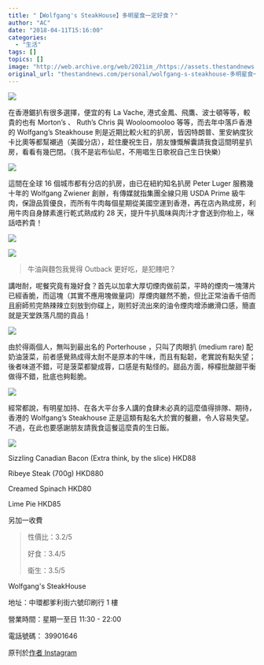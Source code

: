 ```yaml
---
title: "【Wolfgang's SteakHouse】多明星食一定好食？"
author: "AC"
date: "2018-04-11T15:16:00"
categories:
  - "生活"
tags: []
topics: []
image: "http://web.archive.org/web/2021im_/https://assets.thestandnews.com/media/photos/good-01_oLFzn.png"
original_url: "thestandnews.com/personal/wolfgang-s-steakhouse-多明星食一定好食"
---
```

![](http://web.archive.org/web/2021im_/https://assets.thestandnews.com/media/photos/good-01_oLFzn.png)

在香港鋸扒有很多選擇，便宜的有 La Vache, 港式金鳳、飛鷹、波士頓等等，較貴的也有 Morton’s 、 Ruth’s Chris 與 Wooloomooloo 等等，而去年中落戶香港的 Wolfgang’s Steakhouse 則是近期比較火紅的扒房，皆因特朗普、里安納度狄卡比奧等都幫襯過（美國分店），趁住慶祝生日，朋友慷慨解囊請我食這間明星扒房，看看有幾巴閉。（我不是岩布仙尼，不用唱生日歌祝自己生日快樂）

![](http://web.archive.org/web/2021im_/https://assets.thestandnews.com/media/photos/IMG_4826_GhgFg.jpg)

這間在全球 16 個城市都有分店的扒房，由已在紐約知名扒房 Peter Luger 服務幾十年的 Wolfgang Zwiener 創辦，有傳媒就指集團全線只用 USDA Prime 級牛肉，保證品質優良，而所有牛肉每個星期從美國空運到香港，再在店內熟成房，利用牛肉自身酵素進行乾式熟成約 28 天，提升牛扒風味與肉汁才會送到你枱上，咪話唔矜貴！

![](http://web.archive.org/web/2021im_/https://assets.thestandnews.com/media/photos/IMG_5513_C3i66.JPG)

![](http://web.archive.org/web/2021im_/https://assets.thestandnews.com/media/photos/IMG_5517_2R4NJ.JPG)
> 牛油與麵包我覺得 Outback 更好吃，是犯賤吧？

講咁耐，呢餐究竟有幾好食？首先以加拿大厚切煙肉做前菜，平時的煙肉一塊薄片已經香脆，而這塊（其實不應用塊做量詞）厚煙肉雖然不脆，但比正常油香千倍而且廚師煎完熱辣辣立刻放到你碟上，剛煎好流出來的油令煙肉增添嫩滑口感，簡直就是天堂跌落凡間的貢品！

![](http://web.archive.org/web/2021im_/https://assets.thestandnews.com/media/photos/IMG_5519_tfIsE.JPG)

由於得兩個人，無叫到最出名的 Porterhouse ，只叫了肉眼扒 (medium rare) 配奶油菠菜，前者感覺熟成得太耐不是原本的牛味，而且有點韌，老實說有點失望；後者味道不錯，可是菠菜都變成蓉，口感是有點怪的。甜品方面，檸檬批酸甜平衡做得不錯，批底也夠鬆脆。

![](http://web.archive.org/web/2021im_/https://assets.thestandnews.com/media/photos/IMG_5516_en0Vy.JPG)

經常都說，有明星加持、在各大平台多人講的食肆未必真的這麼值得排隊、期待，香港的 Wolfgang’s Steakhouse 正是這類有點名大於實的餐廳，令人容易失望。不過，在此也要感謝朋友請我食這餐這麼貴的生日飯。

![](http://web.archive.org/web/2021im_/https://assets.thestandnews.com/media/photos/IMG_5515_95vzZ.JPG)

Sizzling Canadian Bacon (Extra think, by the slice) HKD88

Ribeye Steak (700g) HKD880

Creamed Spinach HKD80

Lime Pie HKD85

另加一收費

> 性價比：3.2/5
> 
> 好食：3.4/5
> 
> 衛生：3.5/5

Wolfgang's SteakHouse

地址：中環都爹利街六號印刷行 1 樓

營業時間：星期一至日 11:30 - 22:00

電話號碼： 39901646

原刊於[作者 Instagram](http://web.archive.org/web/20211229100524/https://www.instagram.com/alanwlchiu/)